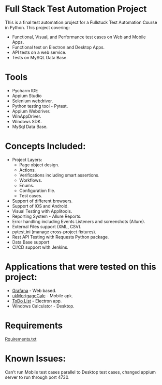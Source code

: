 # Full Stack Test Automation Project
This is a final test automation project for a Fullstuck Test Automation Course in Python. 
This project covering:
* Functional, Visual, and Performance test cases on Web and Mobile Apps.
* Functional test on Electron and Desktop Apps.
* API tests on a web service.
* Tests on MySQL Data Base.

# Tools
* Pycharm IDE
* Appium Studio
* Selenium webdriver.
* Python testing tool - Pytest.
* Appium Webdriver. 
* WinAppDriver.
* Windows SDK.
* MySql Data Base.

# Concepts Included: 
* Project Layers: 
  * Page object design.
  * Actions.
  * Verifications including smart assertions.
  * Workflows.
  * Enums.
  * Configuration file.
  * Test cases.
* Support of different browsers.
* Support of IOS and Android. 
* Visual Testing with Applitools.
* Reporting System - Allure Reports. 
* Error handling including Events Listeners and screenshots (Allure).  
* External Files support (XML, CSV).
* pytest.ini (manage cross-project fixtures).
* Rest API Testing with Requests Python package.
* Data Base support
* CI/CD support with Jenkins.

# Applications that were tested on this project: 
* [Grafana](https://grafana.com/) - Web based.
* [ukMortgageCalc](https://github.com/barkadosh/test_automation_final_project/blob/master/Apps/APKs/ukMortgageCalc.apk) - Mobile apk.
* [ToDo List](https://github.com/barkadosh/test_automation_final_project/blob/master/Apps/TodoList-Setup.exe) - Electron app.
* Windows Calculator - Desktop.

# Requirements
[Rquirements.txt](https://github.com/barkadosh/test_automation_final_project/blob/master/requirements.txt)

# Known Issues: 
Can't run Mobile test cases parallel to Desktop test cases, changed appium server to run through port 4730. 

